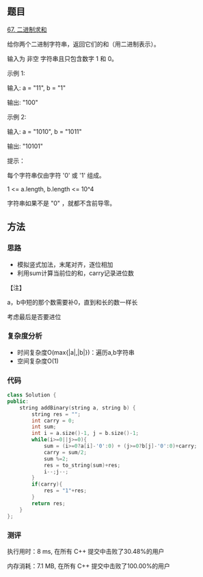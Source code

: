 ## 题目

[67. 二进制求和](https://leetcode-cn.com/problems/add-binary/)



给你两个二进制字符串，返回它们的和（用二进制表示）。

输入为 非空 字符串且只包含数字 1 和 0。



示例 1:

输入: a = "11", b = "1"

输出: "100"

示例 2:

输入: a = "1010", b = "1011"

输出: "10101"


提示：

每个字符串仅由字符 '0' 或 '1' 组成。

1 <= a.length, b.length <= 10^4

字符串如果不是 "0" ，就都不含前导零。


## 方法

### 思路

- 模拟竖式加法，末尾对齐，逐位相加
- 利用sum计算当前位的和，carry记录进位数

【注】

a，b中短的那个数需要补0，直到和长的数一样长

考虑最后是否要进位



### 复杂度分析

- 时间复杂度O(max{|a|,|b|})：遍历a,b字符串
- 空间复杂度O(1)

### 代码

```cpp
class Solution {
public:
    string addBinary(string a, string b) {
        string res = "";
        int carry = 0;
        int sum;
        int i = a.size()-1, j = b.size()-1;
        while(i>=0||j>=0){
            sum = (i>=0?a[i]-'0':0) + (j>=0?b[j]-'0':0)+carry;
            carry = sum/2;
            sum %=2;
            res = to_string(sum)+res;
            i--;j--;
        }
        if(carry){
            res = "1"+res;
        }
        return res;
    }
};
```

### 测评

执行用时：8 ms, 在所有 C++ 提交中击败了30.48%的用户

内存消耗：7.1 MB, 在所有 C++ 提交中击败了100.00%的用户
